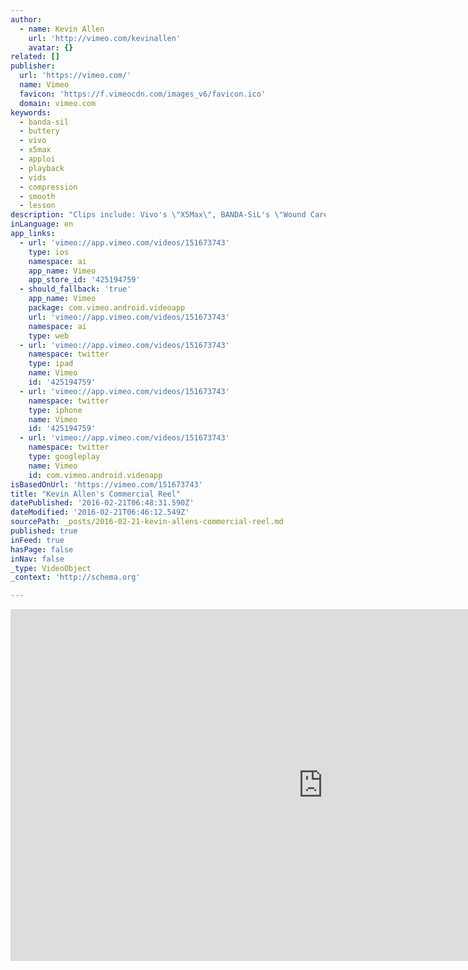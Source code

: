 ```yaml
---
author:
  - name: Kevin Allen
    url: 'http://vimeo.com/kevinallen'
    avatar: {}
related: []
publisher:
  url: 'https://vimeo.com/'
  name: Vimeo
  favicon: 'https://f.vimeocdn.com/images_v6/favicon.ico'
  domain: vimeo.com
keywords:
  - banda-sil
  - buttery
  - vivo
  - x5max
  - apploi
  - playback
  - vids
  - compression
  - smooth
  - lesson
description: "Clips include: Vivo's \"X5Max\", BANDA-SiL's \"Wound Care Through Time\", and Apploi's \"Hiring Clearly\"."
inLanguage: en
app_links:
  - url: 'vimeo://app.vimeo.com/videos/151673743'
    type: ios
    namespace: ai
    app_name: Vimeo
    app_store_id: '425194759'
  - should_fallback: 'true'
    app_name: Vimeo
    package: com.vimeo.android.videoapp
    url: 'vimeo://app.vimeo.com/videos/151673743'
    namespace: ai
    type: web
  - url: 'vimeo://app.vimeo.com/videos/151673743'
    namespace: twitter
    type: ipad
    name: Vimeo
    id: '425194759'
  - url: 'vimeo://app.vimeo.com/videos/151673743'
    namespace: twitter
    type: iphone
    name: Vimeo
    id: '425194759'
  - url: 'vimeo://app.vimeo.com/videos/151673743'
    namespace: twitter
    type: googleplay
    name: Vimeo
    id: com.vimeo.android.videoapp
isBasedOnUrl: 'https://vimeo.com/151673743'
title: "Kevin Allen's Commercial Reel"
datePublished: '2016-02-21T06:48:31.590Z'
dateModified: '2016-02-21T06:46:12.549Z'
sourcePath: _posts/2016-02-21-kevin-allens-commercial-reel.md
published: true
inFeed: true
hasPage: false
inNav: false
_type: VideoObject
_context: 'http://schema.org'

---
```

<iframe src="https://cdn.embedly.com/widgets/media.html?src=https%3A%2F%2Fplayer.vimeo.com%2Fvideo%2F151673743&amp;url=https%3A%2F%2Fvimeo.com%2F151673743&amp;image=http%3A%2F%2Fi.vimeocdn.com%2Fvideo%2F551479477_1280.jpg&amp;key=b7d04c9b404c499eba89ee7072e1c4f7&amp;type=text%2Fhtml&amp;schema=vimeo" width="1000" height="563" scrolling="no" frameborder="0" allowfullscreen="allowfullscreen" style=""></iframe>